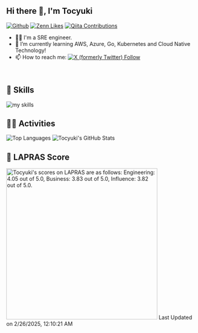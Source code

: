 ## Hi there 👋, I'm Tocyuki

[![Github](https://img.shields.io/github/followers/Tocyuki?label=Follow&style=social)](https://github.com/Tocyuki)
[![Zenn Likes](https://badgen.org/img/zenn/tocyuki/likes?style=social)](https://zenn.dev/tocyuki)
[![Qiita Contributions](https://badgen.org/img/qiita/tocyuki/contributions?style=social)](https://qiita.com/tocyuki)

<!--
**Tocyuki/Tocyuki** is a ✨ _special_ ✨ repository because its `README.md` (this file) appears on your GitHub profile.

Here are some ideas to get you started:

- 🔭 I’m currently working on ...
- 🌱 I’m currently learning ...
- 👯 I’m looking to collaborate on ...
- 🤔 I’m looking for help with ...
- 💬 Ask me about ...
- 📫 How to reach me: ...
- 😄 Pronouns: ...
- ⚡ Fun fact: ...
-->

- 🧑‍💻 I'm a SRE engineer.
- 🌱 I’m currently learning AWS, Azure, Go, Kubernetes and Cloud Native Technology!
- 📫 How to reach me: [![X (formerly Twitter) Follow](https://img.shields.io/twitter/follow/Tocyuki)](https://twitter.com/intent/follow?screen_name=Tocyuki)

<br>

<!-- 3. 好きな技術スタックに変更 -->
<!-- ライトモート：theme=light, ダークモート：theme=dark -->
<!-- アイコンの選択肢一覧：https://arc.net/l/quote/zizyykfh -->
## 🌱 Skills
<img alt="my skills" src="https://skillicons.dev/icons?theme=dark&perline=7&i=html,css,js,ts,perl,php,ruby,python,go,linux,bash,mysql,postgres,redis,nginx,docker,kubernetes,ansible,terraform,aws,azure,cloudflare,github,githubactions,jenkins,md,vim,notion,raspberrypi,twitter" />
<br>

## 🏃‍♀️ Activities
![Top Languages](https://github-readme-stats.vercel.app/api/top-langs/?username=Tocyuki&hide=html)
![Tocyuki's GitHub Stats](https://github-readme-stats.vercel.app/api?username=Tocyuki&show_icons=true&count_private=true&line_height=40)


## 💯 LAPRAS Score
<!--START_SECTION:lapras-card-->
<p ><a href="https://lapras.com/public/Tocyuki" target="_blank" rel="noopener noreferrer"><img alt="Tocyuki's scores on LAPRAS are as follows: Engineering: 4.05 out of 5.0, Business: 3.83 out of 5.0, Influence: 3.82 out of 5.0." src="https://lapras-card-generator.vercel.app/api/svg?e=4.05&b=3.83&i=3.82&b1=%23020e27&b2=%230e5593&i1=%2303102f&i2=%231688bf&l=en" width="400" ></a>  
Last Updated on 2/26/2025, 12:10:21 AM</p>
<!--END_SECTION:lapras-card-->
